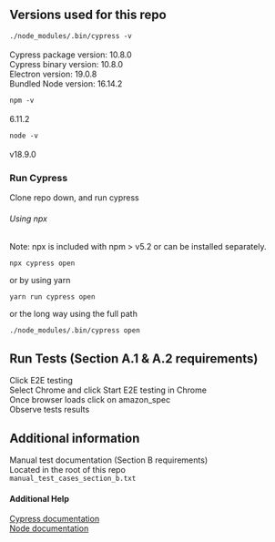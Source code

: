 ## Versions used for this repo

`./node_modules/.bin/cypress -v`<br><br>
Cypress package version: 10.8.0<br>
Cypress binary version: 10.8.0<br>
Electron version: 19.0.8<br>
Bundled Node version: 16.14.2

`npm -v`<br><br>
6.11.2

`node -v`<br><br>
v18.9.0

### Run Cypress

Clone repo down, and run cypress

###### Using npx

Note: npx is included with npm > v5.2 or can be installed separately.

`npx cypress open`

or by using yarn

`yarn run cypress open`

or the long way using the full path

`./node_modules/.bin/cypress open`

## Run Tests (Section A.1 & A.2 requirements)
Click E2E testing<br>
Select Chrome and click Start E2E testing in Chrome<br>
Once browser loads click on amazon_spec<br>
Observe tests results

## Additional information
Manual test documentation (Section B requirements)<br>
Located in the root of this repo<br>
`manual_test_cases_section_b.txt`

#### Additional Help
[Cypress documentation](https://docs.cypress.io/guides/getting-started/installing-cypress)<br>
[Node documentation](https://nodejs.org/en/docs/)
